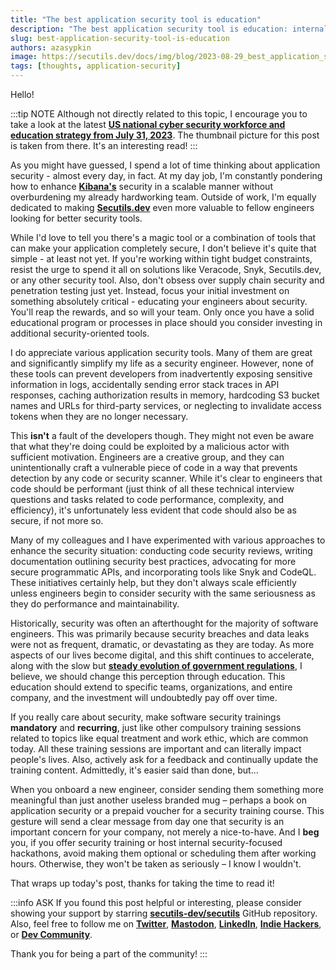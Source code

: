 ```yaml
---
title: "The best application security tool is education"
description: "The best application security tool is education: internal security trainings, hackathons, SAST, DAST, and more."
slug: best-application-security-tool-is-education
authors: azasypkin
image: https://secutils.dev/docs/img/blog/2023-08-29_best_application_security_tool_is_education.png
tags: [thoughts, application-security]
---
```

Hello!

:::tip NOTE
Although not directly related to this topic, I encourage you to take a look at the latest [**US national cyber security workforce and education strategy from July 31, 2023**](https://www.whitehouse.gov/wp-content/uploads/2023/07/NCWES-2023.07.31.pdf). The thumbnail picture for this post is taken from there. It's an interesting read!
:::

As you might have guessed, I spend a lot of time thinking about application security - almost every day, in fact. At my day job, I'm constantly pondering how to enhance [**Kibana's**](https://github.com/elastic/kibana) security in a scalable manner without overburdening my already hardworking team. Outside of work, I'm equally dedicated to making [**Secutils.dev**](https://secutils.dev) even more valuable to fellow engineers looking for better security tools.

While I'd love to tell you there's a magic tool or a combination of tools that can make your application completely secure, I don't believe it's quite that simple - at least not yet. If you're working within tight budget constraints, resist the urge to spend it all on solutions like Veracode, Snyk, Secutils.dev, or any other security tool. Also, don't obsess over supply chain security and penetration testing just yet. Instead, focus your initial investment on something absolutely critical - educating your engineers about security. You'll reap the rewards, and so will your team. Only once you have a solid educational program or processes in place should you consider investing in additional security-oriented tools.

<!--truncate-->

I do appreciate various application security tools. Many of them are great and significantly simplify my life as a security engineer. However, none of these tools can prevent developers from inadvertently exposing sensitive information in logs, accidentally sending error stack traces in API responses, caching authorization results in memory, hardcoding S3 bucket names and URLs for third-party services, or neglecting to invalidate access tokens when they are no longer necessary.

This **isn't** a fault of the developers though. They might not even be aware that what they're doing could be exploited by a malicious actor with sufficient motivation. Engineers are a creative group, and they can unintentionally craft a vulnerable piece of code in a way that prevents detection by any code or security scanner. While it's clear to engineers that code should be performant (just think of all these technical interview questions and tasks related to code performance, complexity, and efficiency), it's unfortunately less evident that code should also be as secure, if not more so.

Many of my colleagues and I have experimented with various approaches to enhance the security situation: conducting code security reviews, writing documentation outlining security best practices, advocating for more secure programmatic APIs, and incorporating tools like Snyk and CodeQL. These initiatives certainly help, but they don't always scale efficiently unless engineers begin to consider security with the same seriousness as they do performance and maintainability.

Historically, security was often an afterthought for the majority of software engineers. This was primarily because security breaches and data leaks were not as frequent, dramatic, or devastating as they are today. As more aspects of our lives become digital, and this shift continues to accelerate, along with the slow but [**steady evolution of government regulations**](https://www.whitehouse.gov/wp-content/uploads/2023/07/National-Cybersecurity-Strategy-Implementation-Plan-WH.gov_.pdf), I believe, we should change this perception through education. This education should extend to specific teams, organizations, and entire company, and the investment will undoubtedly pay off over time.

If you really care about security, make software security trainings **mandatory** and **recurring**, just like other compulsory training sessions related to topics like equal treatment and work ethic, which are common today. All these training sessions are important and can literally impact people's lives. Also, actively ask for a feedback and continually update the training content. Admittedly, it's easier said than done, but...

When you onboard a new engineer, consider sending them something more meaningful than just another useless branded mug – perhaps a book on application security or a prepaid voucher for a security training course. This gesture will send a clear message from day one that security is an important concern for your company, not merely a nice-to-have. And I **beg** you, if you offer security training or host internal security-focused hackathons, avoid making them optional or scheduling them after working hours. Otherwise, they won't be taken as seriously – I know I wouldn't.

That wraps up today's post, thanks for taking the time to read it!

:::info ASK
If you found this post helpful or interesting, please consider showing your support by starring [**secutils-dev/secutils**](https://github.com/secutils-dev/secutils) GitHub repository. Also, feel free to follow me on [**Twitter**](https://twitter.com/aleh_zasypkin), [**Mastodon**](https://infosec.exchange/@azasypkin), [**LinkedIn**](https://www.linkedin.com/in/azasypkin/), [**Indie Hackers**](https://www.indiehackers.com/azasypkin/history), or [**Dev Community**](https://dev.to/azasypkin).

Thank you for being a part of the community!
:::
